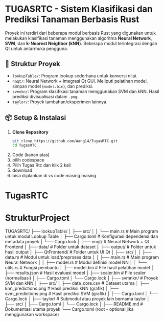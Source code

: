 # TUGASRTC - Sistem Klasifikasi dan Prediksi Tanaman Berbasis Rust

Proyek ini terdiri dari beberapa modul berbasis Rust yang digunakan untuk melakukan klasifikasi tanaman menggunakan algoritma **Neural Network**, **SVM**, dan **k-Nearest Neighbor (kNN)**. Beberapa modul terintegrasi dengan Qt untuk antarmuka pengguna.

## 🧭 Struktur Proyek

- `lookupTable/`: Program lookup sederhana untuk konversi nilai.
- `nnqt/`: Neural Network + integrasi Qt GUI. Meliputi pelatihan model, simpan model (`model.bin`), dan prediksi.
- `svmnkn/`: Program klasifikasi tanaman menggunakan SVM dan kNN. Hasil prediksi divisualisasi dalam `.png`.
- `taylor/`: Proyek tambahan/eksperimen lainnya.

## 📦 Setup & Instalasi

1. **Clone Repository**
   ```bash
   git clone https://github.com/Aang14/TugasRTC.git
   cd TugasRTC
2. Code (kanan atas)
3. pilih codespace
4. Pilih Tugas Rtc dan klik 2 kali
5. download 
6. bisa dijalankan di vs code masing masing

# TugasRTC
# StrukturProject
TUGASRTC/
├── lookupTable/
│   ├── src/
│   │   └── main.rs          # Main program untuk modul Lookup Table
│   ├── Cargo.toml           # Konfigurasi dependensi dan metadata proyek
│   └── Cargo.lock
│
├── nnqt/                    # Neural Network + Qt Frontend
│   ├── data/                # Folder untuk dataset
│   ├── output/              # Folder untuk hasil output
│   ├── QtFrontend/          # Folder untuk UI Qt
│   ├── src/
│   │   ├── data.rs          # Modul untuk load/preproses data
│   │   ├── main.rs          # Main program Neural Network
│   │   ├── model.rs         # Modul definisi model NN
│   │   └── utils.rs         # Fungsi pembantu
│   ├── model.bin            # File hasil pelatihan model
│   ├── results.json         # Hasil evaluasi model
│   ├── scaler.bin           # File scaler (normalisasi)
│   ├── Cargo.toml
│   └── Cargo.lock
│
├── svmnkn/                  # Proyek SVM dan kNN
│   ├── src/
│   ├── data_core.csv        # Dataset utama
│   ├── knn_predictions.png  # Hasil prediksi kNN (grafik)
│   ├── svm_predictions.png  # Hasil prediksi SVM (grafik)
│   ├── Cargo.toml
│   └── Cargo.lock
│
├── taylor/                  # Submodul atau proyek lain bernama taylor
│   ├── src/
│   ├── Cargo.toml
│   └── Cargo.lock
│
├── README.md                # Dokumentasi utama proyek
└── Cargo.toml (root - optional jika menggunakan workspace)

